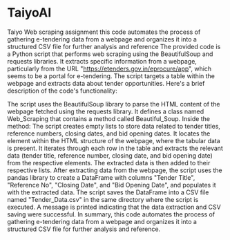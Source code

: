 # TaiyoAI
Taiyo Web scraping assignment this code automates the process of gathering e-tendering data from a webpage and organizes it into a structured CSV file for further analysis and reference
The provided code is a Python script that performs web scraping using the BeautifulSoup and requests libraries. It extracts specific information from a webpage, particularly from the URL "https://etenders.gov.in/eprocure/app", which seems to be a portal for e-tendering. The script targets a table within the webpage and extracts data about tender opportunities. Here's a brief description of the code's functionality:

The script uses the BeautifulSoup library to parse the HTML content of the webpage fetched using the requests library.
It defines a class named Web_Scraping that contains a method called Beautiful_Soup.
Inside the method:
The script creates empty lists to store data related to tender titles, reference numbers, closing dates, and bid opening dates.
It locates the <tbody> element within the HTML structure of the webpage, where the tabular data is present.
It iterates through each row in the table and extracts the relevant data (tender title, reference number, closing date, and bid opening date) from the respective <td> elements.
The extracted data is then added to their respective lists.
After extracting data from the webpage, the script uses the pandas library to create a DataFrame with columns "Tender Title", "Reference No", "Closing Date", and "Bid Opening Date", and populates it with the extracted data.
The script saves the DataFrame into a CSV file named "Tender_Data.csv" in the same directory where the script is executed.
A message is printed indicating that the data extraction and CSV saving were successful.
In summary, this code automates the process of gathering e-tendering data from a webpage and organizes it into a structured CSV file for further analysis and reference.

